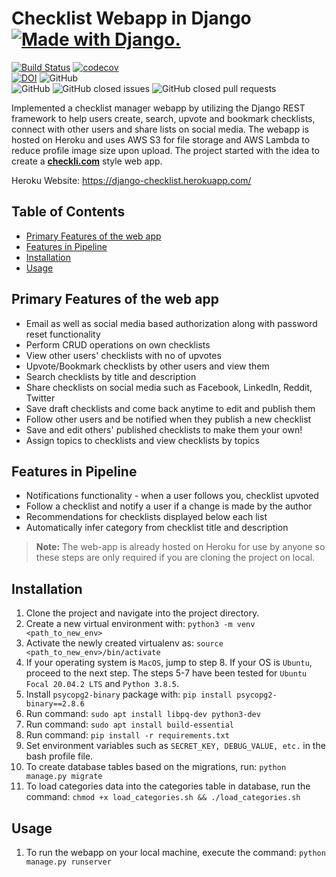 # Checklist Webapp in Django <a href="http://www.djangoproject.com/"><img src="https://www.djangoproject.com/m/img/badges/djangomade124x25.gif" border="0" alt="Made with Django." title="Made with Django." /></a>

[![Build Status](https://travis-ci.com/cagandhi/Checklist-Webapp-Django.svg?branch=master)](https://travis-ci.com/cagandhi/Checklist-Webapp-Django)
[![codecov](https://codecov.io/gh/cagandhi/Checklist-Webapp-Django/branch/master/graph/badge.svg?token=JBJFR6B7TL)](https://codecov.io/gh/cagandhi/Checklist-Webapp-Django)<br>
[![DOI](https://zenodo.org/badge/246933227.svg)](https://zenodo.org/badge/latestdoi/246933227)
![GitHub](https://img.shields.io/github/license/cagandhi/Checklist-Webapp-Django)
<br>
![GitHub](https://img.shields.io/badge/language-python-blue.svg)
![GitHub closed issues](https://img.shields.io/github/issues-closed-raw/cagandhi/Checklist-Webapp-Django)
![GitHub closed pull requests](https://img.shields.io/github/issues-pr-closed-raw/cagandhi/Checklist-Webapp-Django)

Implemented a checklist manager webapp by utilizing the Django REST framework to help users create, search, upvote and bookmark checklists, connect with other users and share lists on social media. The webapp is hosted on Heroku and uses AWS S3 for file storage and AWS Lambda to reduce profile image size upon upload. The project started with the idea to create a [<strong>checkli.com</strong>](https://www.checkli.com/) style web app.

Heroku Website: https://django-checklist.herokuapp.com/


## Table of Contents
  * [Primary Features of the web app](#primary-features-of-the-web-app)
  * [Features in Pipeline](#features-in-pipeline)
  * [Installation](#installation)
  * [Usage](#usage)

## Primary Features of the web app
* Email as well as social media based authorization along with password reset functionality
* Perform CRUD operations on own checklists
* View other users' checklists with no of upvotes
* Upvote/Bookmark checklists by other users and view them
* Search checklists by title and description
* Share checklists on social media such as Facebook, LinkedIn, Reddit, Twitter
* Save draft checklists and come back anytime to edit and publish them
* Follow other users and be notified when they publish a new checklist
* Save and edit others' published checklists to make them your own!
* Assign topics to checklists and view checklists by topics

## Features in Pipeline
* Notifications functionality - when a user follows you, checklist upvoted
* Follow a checklist and notify a user if a change is made by the author
* Recommendations for checklists displayed below each list
* Automatically infer category from checklist title and description

> <strong>Note:</strong> The web-app is already hosted on Heroku for use by anyone so these steps are only required if you are cloning the project on local.

## Installation
1. Clone the project and navigate into the project directory.
2. Create a new virtual environment with: ```python3 -m venv <path_to_new_env>```
3. Activate the newly created virtualenv as: ```source <path_to_new_env>/bin/activate```
4. If your operating system is `MacOS`, jump to step 8. If your OS is `Ubuntu`, proceed to the next step. The steps 5-7 have been tested for `Ubuntu Focal 20.04.2 LTS` and `Python 3.8.5`.
5. Install `psycopg2-binary` package with: `pip install psycopg2-binary==2.8.6`
6. Run command: `sudo apt install libpq-dev python3-dev`
7. Run command: `sudo apt install build-essential`
8. Run command: ```pip install -r requirements.txt```
9. Set environment variables such as `SECRET_KEY, DEBUG_VALUE, etc.` in the bash profile file.
10. To create database tables based on the migrations, run: `python manage.py migrate`
11. To load categories data into the categories table in database, run the command: `chmod +x load_categories.sh && ./load_categories.sh`

## Usage
1. To run the webapp on your local machine, execute the command: ```python manage.py runserver```
